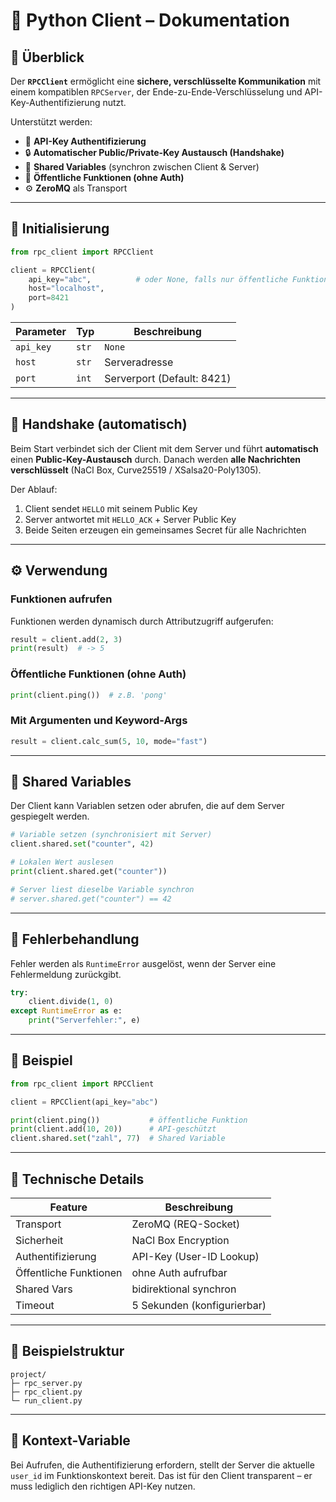 # 🐍 Python Client – Dokumentation

## 📘 Überblick

Der **`RPCClient`** ermöglicht eine **sichere, verschlüsselte Kommunikation** mit einem kompatiblen
`RPCServer`, der Ende-zu-Ende-Verschlüsselung und API-Key-Authentifizierung nutzt.

Unterstützt werden:

* 🔑 **API-Key Authentifizierung**
* 🔒 **Automatischer Public/Private-Key Austausch (Handshake)**
* 🧠 **Shared Variables** (synchron zwischen Client & Server)
* 🧩 **Öffentliche Funktionen (ohne Auth)**
* ⚙️ **ZeroMQ** als Transport

---

## 🚀 Initialisierung

```python
from rpc_client import RPCClient

client = RPCClient(
    api_key="abc",          # oder None, falls nur öffentliche Funktionen genutzt werden
    host="localhost",
    port=8421
)
```

| Parameter | Typ            | Beschreibung                                                     |
| --------- | -------------- | ---------------------------------------------------------------- |
| `api_key` | `str` | `None` | Der API-Key aus der Serverliste `[{"user_id": …, "api_key": …}]` |
| `host`    | `str`          | Serveradresse                                                    |
| `port`    | `int`          | Serverport (Default: 8421)                                       |

---

## 🔐 Handshake (automatisch)

Beim Start verbindet sich der Client mit dem Server und führt **automatisch** einen
**Public-Key-Austausch** durch.
Danach werden **alle Nachrichten verschlüsselt** (NaCl Box, Curve25519 / XSalsa20-Poly1305).

Der Ablauf:

1. Client sendet `HELLO` mit seinem Public Key
2. Server antwortet mit `HELLO_ACK` + Server Public Key
3. Beide Seiten erzeugen ein gemeinsames Secret für alle Nachrichten

---

## ⚙️ Verwendung

### Funktionen aufrufen

Funktionen werden dynamisch durch Attributzugriff aufgerufen:

```python
result = client.add(2, 3)
print(result)  # -> 5
```

### Öffentliche Funktionen (ohne Auth)

```python
print(client.ping())  # z.B. 'pong'
```

### Mit Argumenten und Keyword-Args

```python
result = client.calc_sum(5, 10, mode="fast")
```

---

## 🧠 Shared Variables

Der Client kann Variablen setzen oder abrufen, die auf dem Server gespiegelt werden.

```python
# Variable setzen (synchronisiert mit Server)
client.shared.set("counter", 42)

# Lokalen Wert auslesen
print(client.shared.get("counter"))

# Server liest dieselbe Variable synchron
# server.shared.get("counter") == 42
```

---

## 🔄 Fehlerbehandlung

Fehler werden als `RuntimeError` ausgelöst, wenn der Server eine Fehlermeldung zurückgibt.

```python
try:
    client.divide(1, 0)
except RuntimeError as e:
    print("Serverfehler:", e)
```

---

## 📡 Beispiel

```python
from rpc_client import RPCClient

client = RPCClient(api_key="abc")

print(client.ping())           # öffentliche Funktion
print(client.add(10, 20))      # API-geschützt
client.shared.set("zahl", 77)  # Shared Variable
```

---

## 🧩 Technische Details

| Feature                | Beschreibung                |
| ---------------------- | --------------------------- |
| Transport              | ZeroMQ (REQ-Socket)         |
| Sicherheit             | NaCl Box Encryption         |
| Authentifizierung      | API-Key (User-ID Lookup)    |
| Öffentliche Funktionen | ohne Auth aufrufbar         |
| Shared Vars            | bidirektional synchron      |
| Timeout                | 5 Sekunden (konfigurierbar) |

---

## 📁 Beispielstruktur

```
project/
├─ rpc_server.py
├─ rpc_client.py
└─ run_client.py
```

---

## 💬 Kontext-Variable

Bei Aufrufen, die Authentifizierung erfordern, stellt der Server die aktuelle `user_id` im Funktionskontext bereit.
Das ist für den Client transparent – er muss lediglich den richtigen API-Key nutzen.
